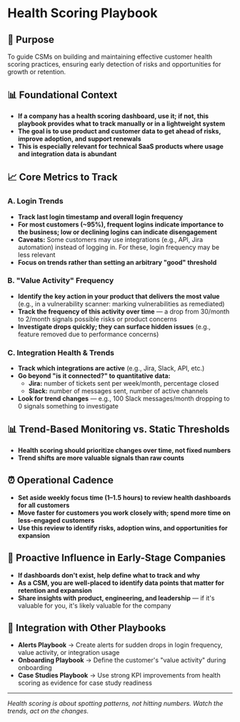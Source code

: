 # Health Scoring Playbook

## 🎯 Purpose
To guide CSMs on building and maintaining effective customer health scoring practices, ensuring early detection of risks and opportunities for growth or retention.

## 📊 Foundational Context

- **If a company has a health scoring dashboard, use it; if not, this playbook provides what to track manually or in a lightweight system**
- **The goal is to use product and customer data to get ahead of risks, improve adoption, and support renewals**
- **This is especially relevant for technical SaaS products where usage and integration data is abundant**

## 📈 Core Metrics to Track

### A. Login Trends
- **Track last login timestamp and overall login frequency**
- **For most customers (~95%), frequent logins indicate importance to the business; low or declining logins can indicate disengagement**
- **Caveats:** Some customers may use integrations (e.g., API, Jira automation) instead of logging in. For these, login frequency may be less relevant
- **Focus on trends rather than setting an arbitrary "good" threshold**

### B. "Value Activity" Frequency
- **Identify the key action in your product that delivers the most value** (e.g., in a vulnerability scanner: marking vulnerabilities as remediated)
- **Track the frequency of this activity over time** — a drop from 30/month to 2/month signals possible risks or product concerns
- **Investigate drops quickly; they can surface hidden issues** (e.g., feature removed due to performance concerns)

### C. Integration Health & Trends
- **Track which integrations are active** (e.g., Jira, Slack, API, etc.)
- **Go beyond "is it connected?" to quantitative data:**
  - **Jira:** number of tickets sent per week/month, percentage closed
  - **Slack:** number of messages sent, number of active channels
- **Look for trend changes** — e.g., 100 Slack messages/month dropping to 0 signals something to investigate

## 📊 Trend-Based Monitoring vs. Static Thresholds

- **Health scoring should prioritize changes over time, not fixed numbers**
- **Trend shifts are more valuable signals than raw counts**

## ⏰ Operational Cadence

- **Set aside weekly focus time (1–1.5 hours) to review health dashboards for all customers**
- **Move faster for customers you work closely with; spend more time on less-engaged customers**
- **Use this review to identify risks, adoption wins, and opportunities for expansion**

## 🚀 Proactive Influence in Early-Stage Companies

- **If dashboards don't exist, help define what to track and why**
- **As a CSM, you are well-placed to identify data points that matter for retention and expansion**
- **Share insights with product, engineering, and leadership** — if it's valuable for you, it's likely valuable for the company

## 🔗 Integration with Other Playbooks

- **Alerts Playbook** → Create alerts for sudden drops in login frequency, value activity, or integration usage
- **Onboarding Playbook** → Define the customer's "value activity" during onboarding
- **Case Studies Playbook** → Use strong KPI improvements from health scoring as evidence for case study readiness

---

*Health scoring is about spotting patterns, not hitting numbers. Watch the trends, act on the changes.*
